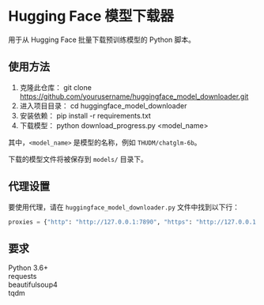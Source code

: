 # Hugging Face 模型下载器

用于从 Hugging Face 批量下载预训练模型的 Python 脚本。

## 使用方法

1. 克隆此仓库：
   git clone https://github.com/yourusername/huggingface_model_downloader.git
2. 进入项目目录：
   cd huggingface_model_downloader
3. 安装依赖：
   pip install -r requirements.txt
4. 下载模型：
   python download_progress.py <model_name>

其中，`<model_name>` 是模型的名称，例如 `THUDM/chatglm-6b`。

下载的模型文件将被保存到 `models/` 目录下。

## 代理设置

要使用代理，请在 `huggingface_model_downloader.py` 文件中找到以下行：

```python
proxies = {"http": "http://127.0.0.1:7890", "https": "http://127.0.0.1:7890"}
```

## 要求

Python 3.6+  
requests  
beautifulsoup4  
tqdm
